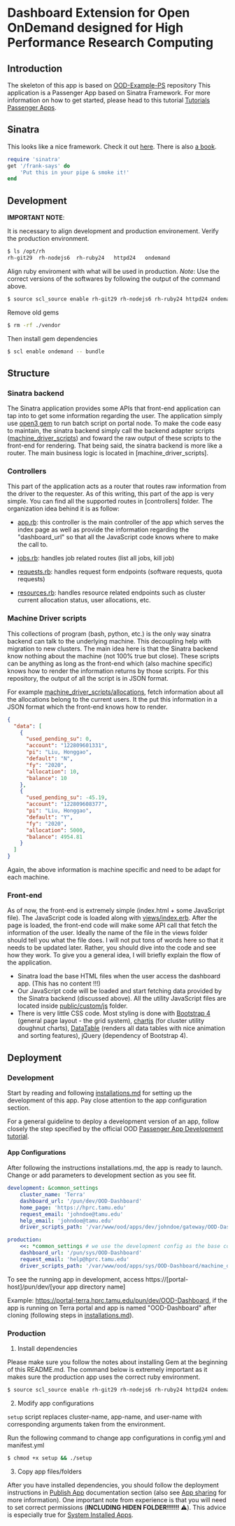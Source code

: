 # Dashboard Extension for Open OnDemand designed for High Performance Research Computing

## Introduction

The skeleton of this app is based on [OOD-Example-PS](https://github.com/OSC/ood-example-ps) repository This application is a Passenger App based on Sinatra Framework. For more information on how to get started, please head to this tutorial [Tutorials Passenger Apps](https://osc.github.io/ood-documentation/master/app-development/tutorials-passenger-apps.html).

## Sinatra

This looks like a nice framework. Check it out [here](http://sinatrarb.com/). There is also [a book](http://sinatra-org-book.herokuapp.com/).

```ruby
require 'sinatra'
get '/frank-says' do
    'Put this in your pipe & smoke it!'
end
```

## Development

**IMPORTANT NOTE**: 

It is necessary to align development and production environement. Verify the production environment.

```bash
$ ls /opt/rh
rh-git29  rh-nodejs6  rh-ruby24   httpd24   ondemand
```

Align ruby enviroment with what will be used in production. *Note*: Use the correct versions of the softwares by following the output of the command above.

```bash
$ source scl_source enable rh-git29 rh-nodejs6 rh-ruby24 httpd24 ondemand
```

Remove old gems

```bash 
$ rm -rf ./vendor
```

Then install gem dependencies
```bash
$ scl enable ondemand -- bundle
```

## Structure

### Sinatra backend

The Sinatra application provides some APIs that front-end application can tap into to get some information regarding the user. The application simply use [open3 gem](https://stdgems.org/open3/) to run batch script on portal node. To make the code easy to maintain, the sinatra backend simply call the backend adapter scripts ([machine_driver_scripts](./machine_driver_scripts/)) and foward the raw output of these scripts to the front-end for rendering. That being said, the sinatra backend is more like a router. The main business logic is located in [machine_driver_scripts]. 

### Controllers
This part of the application acts as a router that routes raw information from the driver to the requester. As of this writing, this part of the app is very simple. You can find all the supported routes in [controllers] folder. The organization idea behind it is as follow:

- [app.rb](controllers/app.rb): this controller is the main controller of the app which serves the index page as well as provide the information regarding the "dashboard_url" so that all the JavaScript code knows where to make the call to.

- [jobs.rb](controllers/jobs.rb): handles job related routes (list all jobs, kill job)

- [requests.rb](controllers/requests.rb): handles request form endpoints (software requests, quota requests)

- [resources.rb](controllers/resources.rb): handles resource related endpoints such as cluster current allocation status, user allocations, etc.

### Machine Driver scripts
This collections of program (bash, python, etc.) is the only way sinatra backend can talk to the underlying machine. This decoupling help with migration to new clusters. The main idea here is that the Sinatra backend know nothing about the machine (not 100% true but close). These scripts can be anything as long as the front-end which (also machine specific) knows how to render the information returns by those scripts. For this repository, the output of all the script is in JSON format. 

For example [machine_driver_scripts/allocations](machine_driver_scripts/allocations), fetch information about all the allocations belong to the current users. It the put this information
in a JSON format which the front-end knows how to render.

```JSON
{
  "data": [
    {
      "used_pending_su": 0,
      "account": "122809601331",
      "pi": "Liu, Honggao",
      "default": "N",
      "fy": "2020",
      "allocation": 10,
      "balance": 10
    },
    {
      "used_pending_su": -45.19,
      "account": "122809608377",
      "pi": "Liu, Honggao",
      "default": "Y",
      "fy": "2020",
      "allocation": 5000,
      "balance": 4954.81
    }
  ]
}
```

Again, the above information is machine specific and need to be adapt for each machine.

### Front-end

As of now, the front-end is extremely simple (index.html + some JavaScript file). The JavaScript code is loaded along with [views/index.erb](views/index.erb). After the page is loaded, the front-end code will make some API call that fetch the information of the user. Ideally the name of the file in the views folder should tell you what the file does. I will not
put tons of words here so that it needs to be updated later. Rather, you should dive into the code and see how they work. To give you a general idea, I will briefly explain the flow of the application.

- Sinatra load the base HTML files when the user access the dashboard app. (This has no content !!!)
- Our JavaScript code will be loaded and start fetching data provided by the Sinatra backend (discussed above). All the utility JavaScript files are located inside [public/custom/js](public/custom/js) folder.
- There is very little CSS code. Most styling is done with [Bootstrap 4](https://getbootstrap.com/) (general page layout - the grid system), [chartjs](https://www.chartjs.org/) (for cluster utility doughnut charts), [DataTable](https://datatables.net/) (renders all data tables with nice animation and sorting features), jQuery (dependency of Bootstrap 4).

## Deployment

### Development

Start by reading and following [installations.md](docs/installations/installations.md) for setting up the development of this app. Pay close attention to the app configuration section.

For a general guideline to deploy a development version of an app, follow closely the step specified by the official OOD [Passenger App Development tutorial](https://osc.github.io/ood-documentation/master/app-development/tutorials-passenger-apps/ps-to-quota.html#clone-and-setup). 

#### App Configurations

After following the instructions installations.md, the app is ready to launch. Change or add parameters to development section as you see fit. 

```yaml
development: &common_settings
    cluster_name: 'Terra'
    dashboard_url: '/pun/dev/OOD-Dashboard'
    home_page: 'https://hprc.tamu.edu'
    request_email: 'johndoe@tamu.edu'
    help_email: 'johndoe@tamu.edu'
    driver_scripts_path: '/var/www/ood/apps/dev/johndoe/gateway/OOD-Dashboard/machine_driver_scripts'

production:
    <<: *common_settings # we use the development config as the base configurations and override what are different for production environment 
    dashboard_url: '/pun/sys/OOD-Dashboard'
    request_email: 'help@hprc.tamu.edu'
    driver_scripts_path: '/var/www/ood/apps/sys/OOD-Dashboard/machine_driver_scripts'
```

To see the running app in development, access https://[portal-host]/pun/dev/[your app directory name]

Example: https://portal-terra.hprc.tamu.edu/pun/dev/OOD-Dashboard, if the app is running on Terra portal and app is named "OOD-Dashboard" after cloning (following steps in [installations.md](docs/installations/installations.md)).

### Production

1. Install dependencies

Please make sure you follow the notes about installing Gem at the beginning of this README.md. The command below is extremely important as it makes sure the production app uses the correct ruby environment.

```bash
$ source scl_source enable rh-git29 rh-nodejs6 rh-ruby24 httpd24 ondemand
```

2. Modify app configurations 

`setup` script replaces cluster-name, app-name, and user-name with corresponding arguments taken from the environment. 

Run the following command to change app configurations in config.yml and manifest.yml
```bash
$ chmod +x setup && ./setup
```

3. Copy app files/folders

After you have installed dependencies, you should follow the deployment instructions in [Publish App](https://osc.github.io/ood-documentation/master/app-development/tutorials-passenger-apps/ps-to-quota.html#publish-app) documentation section (also see [App sharing](https://osc.github.io/ood-documentation/master/app-sharing.html) for more information). One important note from experience is that you will need to set correct permissions (**INCLUDING HIDEN FOLDER!!!!!! ⚠️**). This advice is especially true for [System Installed Apps](https://osc.github.io/ood-documentation/master/app-sharing.html#system-installed-apps).
